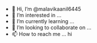 - 👋 Hi, I’m @malavikaanil6445
- 👀 I’m interested in ...
- 🌱 I’m currently learning ...
- 💞️ I’m looking to collaborate on ...
- 📫 How to reach me ...
hi

<!---
malavikaanil6445/malavikaanil6445 is a ✨ special ✨ repository because its `README.md` (this file) appears on your GitHub profile.
You can click the Preview link to take a look at your changes.
--->
